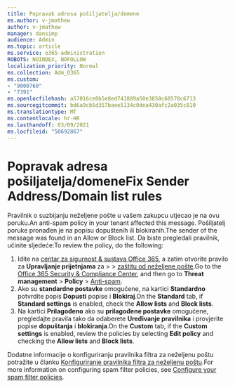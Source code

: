```yaml
---
title: Popravak adresa pošiljatelja/domene
ms.author: v-jmathew
author: v-jmathew
manager: dansimp
audience: Admin
ms.topic: article
ms.service: o365-administration
ROBOTS: NOINDEX, NOFOLLOW
localization_priority: Normal
ms.collection: Adm_O365
ms.custom:
- "9000760"
- "7391"
ms.openlocfilehash: a57016ce0b5e8ed741889a50e3858c68578c6713
ms.sourcegitcommit: bd6a9cb5d357baee5134c0dea430afc2a035c810
ms.translationtype: MT
ms.contentlocale: hr-HR
ms.lasthandoff: 03/09/2021
ms.locfileid: "50692867"
---
```

# <a name="fix-sender-addressdomain-list-rules"></a><span data-ttu-id="9cf47-102">Popravak adresa pošiljatelja/domene</span><span class="sxs-lookup"><span data-stu-id="9cf47-102">Fix Sender Address/Domain list rules</span></span>

<span data-ttu-id="9cf47-103">Pravilnik o suzbijanju neželjene pošte u vašem zakupcu utjecao je na ovu poruku.</span><span class="sxs-lookup"><span data-stu-id="9cf47-103">An anti-spam policy in your tenant affected this message.</span></span> <span data-ttu-id="9cf47-104">Pošiljatelj poruke pronađen je na popisu dopuštenih ili blokiranih.</span><span class="sxs-lookup"><span data-stu-id="9cf47-104">The sender of the message was found in an Allow or Block list.</span></span> <span data-ttu-id="9cf47-105">Da biste pregledali pravilnik, učinite sljedeće:</span><span class="sxs-lookup"><span data-stu-id="9cf47-105">To review the policy, do the following:</span></span>

1. <span data-ttu-id="9cf47-106">Idite na [centar za sigurnost & sustava Office 365](https://go.microsoft.com/fwlink/p/?linkid=2077143), a zatim otvorite pravilo za **Upravljanje prijetnjama** za  >    >  [zaštitu od neželjene pošte](https://go.microsoft.com/fwlink/?linkid=2101518).</span><span class="sxs-lookup"><span data-stu-id="9cf47-106">Go to the [Office 365 Security & Compliance Center](https://go.microsoft.com/fwlink/p/?linkid=2077143), and then go to **Threat management** > **Policy** > [Anti-spam](https://go.microsoft.com/fwlink/?linkid=2101518).</span></span>
2. <span data-ttu-id="9cf47-107">Ako su **standardne postavke** omogućene, na kartici **Standardno** potvrdite popis **Dopusti** popise i **Blokiraj**.</span><span class="sxs-lookup"><span data-stu-id="9cf47-107">On the **Standard** tab, if **Standard settings** is enabled, check the **Allow lists** and **Block lists**.</span></span>
3. <span data-ttu-id="9cf47-108">Na kartici **Prilagođeno** ako su **prilagođene postavke** omogućene, pregledajte pravila tako da odaberete **Uređivanje pravilnika** i provjerite popise **dopuštanja** i **blokiranja**.</span><span class="sxs-lookup"><span data-stu-id="9cf47-108">On the **Custom** tab, if the **Custom settings** is enabled, review the policies by selecting **Edit policy** and checking the **Allow lists** and **Block lists**.</span></span>

<span data-ttu-id="9cf47-109">Dodatne informacije o konfiguriranju pravilnika filtra za neželjenu poštu potražite u članku [Konfiguriranje pravilnika filtra za neželjenu poštu](https://go.microsoft.com/fwlink/?linkid=2101431).</span><span class="sxs-lookup"><span data-stu-id="9cf47-109">For more information on configuring spam filter policies, see [Configure your spam filter policies](https://go.microsoft.com/fwlink/?linkid=2101431).</span></span>

